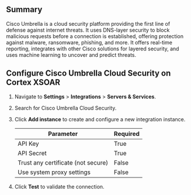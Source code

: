 ## Summary
Cisco Umbrella is a cloud security platform providing the first line of defense against internet threats.
It uses DNS-layer security to block malicious requests before a connection is established, offering protection against malware, ransomware, phishing, and more.
It offers real-time reporting, integrates with other Cisco solutions for layered security, and uses machine learning to uncover and predict threats.

## Configure Cisco Umbrella Cloud Security on Cortex XSOAR
1. Navigate to **Settings** > **Integrations** > **Servers & Services**.
2. Search for Cisco Umbrella Cloud Security.
3. Click **Add instance** to create and configure a new integration instance.

    | **Parameter** | **Required** |
    | --- | --- |
    | API Key | True |
    | API Secret | True |
    | Trust any certificate (not secure) | False |
    | Use system proxy settings | False |

4. Click **Test** to validate the connection.